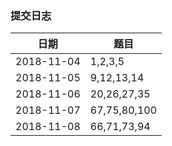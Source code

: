 ### 提交日志

| 日期       | 题目         |
| ---------- | ------------ |
| 2018-11-04 | 1,2,3,5      |
| 2018-11-05 | 9,12,13,14   |
| 2018-11-06 | 20,26,27,35  |
| 2018-11-07 | 67,75,80,100 |
| 2018-11-08 | 66,71,73,94  |

